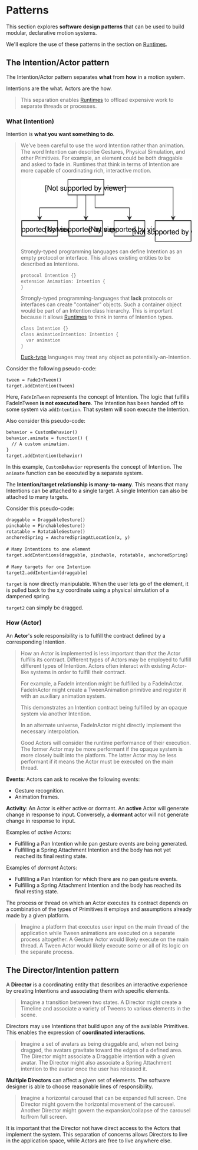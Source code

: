 # Patterns

This section explores **software design patterns** that can be used to build modular, declarative motion systems.

We'll explore the use of these patterns in the section on [Runtimes](runtimes.md).

## The Intention/Actor pattern

The Intention/Actor pattern separates **what** from **how** in a motion system.

Intentions are the what. Actors are the how.

> This separation enables [Runtimes](runtimes.md) to offload expensive work to separate threads or processes.

### What (Intention)

Intention is **what you want something to do**.

> We’ve been careful to use the word Intention rather than animation. The word Intention can describe Gestures, Physical Simulation, and other Primitives. For example, an element could be both draggable and asked to fade in. Runtimes that think in terms of Intention are more capable of coordinating rich, interactive motion.
> 
> ![](../_assets/Intention-Tree.svg)
> 
> Strongly-typed programming languages can define Intention as an empty protocol or interface. This allows existing entities to be described as Intentions.
> 
>     protocol Intention {}
>     extension Animation: Intention {
>     }
> 
> Strongly-typed programming-languages that **lack** protocols or interfaces can create "container" objects. Such a container object would be part of an Intention class hierarchy. This is important because it allows [Runtimes](runtimes.md) to think in terms of Intention types.
> 
>     class Intention {}
>     class AnimationIntention: Intention {
>       var animation
>     }
> 
> [Duck-type](https://en.wikipedia.org/wiki/Duck_typing) languages may treat any object as potentially-an-Intention.

Consider the following pseudo-code:

    tween = FadeInTween()
    target.addIntention(tween)

Here, `FadeInTween` represents the concept of Intention. The logic that fulfills FadeInTween **is not executed here**. The Intention has been handed off to some system via `addIntention`. That system will soon execute the Intention.

Also consider this pseudo-code:

    behavior = CustomBehavior()
    behavior.animate = function() {
      // A custom animation.
    }
    target.addIntention(behavior)

In this example, `CustomBehavior` represents the concept of Intention. The `animate` function can be executed by a separate system.

The **Intention/target relationship is many-to-many**. This means that many Intentions can be attached to a single target. A single Intention can also be attached to many targets.

Consider this pseudo-code:

    draggable = DraggableGesture()
    pinchable = PinchableGesture()
    rotatable = RotatableGesture()
    anchoredSpring = AnchoredSpringAtLocation(x, y)
    
    # Many Intentions to one element
    target.addIntentions(draggable, pinchable, rotatable, anchoredSpring)
    
    # Many targets for one Intention
    target2.addIntention(draggable)

`target` is now directly manipulable. When the user lets go of the element, it is pulled back to the x,y coordinate using a physical simulation of a dampened spring.

`target2` can simply be dragged.

### How (Actor)

An **Actor**'s sole responsibility is to fulfill the contract defined by a corresponding Intention.

> How an Actor is implemented is less important than that the Actor fulfills its contract. Different types of Actors may be employed to fulfill different types of Intention. Actors often interact with existing Actor-like systems in order to fulfill their contract.
>
> For example, a FadeIn intention might be fulfilled by a FadeInActor. FadeInActor might create a TweenAnimation primitive and register it with an auxiliary animation system.
> 
> This demonstrates an Intention contract being fulfilled by an opaque system via another Intention.
>
> In an alternate universe, FadeInActor might directly implement the necessary interpolation.
>
> Good Actors will consider the runtime performance of their execution. The former Actor may be more performant if the opaque system is more closely built into the platform. The latter Actor may be less performant if it means the Actor must be executed on the main thread.

**Events**: Actors can ask to receive the following events:

- Gesture recognition.
- Animation frames.

**Activity**: An Actor is either active or dormant. An **active** Actor will generate change in response to input. Conversely, a **dormant** actor will not generate change in response to input.

Examples of *active* Actors:

- Fulfilling a Pan Intention while pan gesture events are being generated. 
- Fulfilling a Spring Attachment Intention and the body has not yet reached its final resting state. 

Examples of *dormant* Actors:

- Fulfilling a Pan Intention for which there are no pan gesture events. 
- Fulfilling a Spring Attachment Intention and the body has reached its final resting state. 

The process or thread on which an Actor executes its contract depends on a combination of the types of Primitives it employs and assumptions already made by a given platform.

> Imagine a platform that executes user input on the main thread of the application while Tween animations are executed on a separate process altogether. A Gesture Actor would likely execute on the main thread. A Tween Actor would likely execute some or all of its logic on the separate process.

## The Director/Intention pattern

A **Director** is a coordinating entity that describes an interactive experience by creating Intentions and associating them with specific elements.

> Imagine a transition between two states. A Director might create a Timeline and associate a variety of Tweens to various elements in the scene.

Directors may use Intentions that build upon any of the available Primitives. This enables the expression of **coordinated interactions**.

> Imagine a set of avatars as being draggable and, when not being dragged, the avatars gravitate toward the edges of a defined area. The Director might associate a Draggable intention with a given avatar. The Director might also associate a Spring Attachment intention to the avatar once the user has released it.

**Multiple Directors** can affect a given set of elements. The software designer is able to choose reasonable lines of responsibility.

> Imagine a horizontal carousel that can be expanded full screen. One Director might govern the horizontal movement of the carousel. Another Director might govern the expansion/collapse of the carousel to/from full screen.

It is important that the Director not have direct access to the Actors that implement the system. This separation of concerns allows Directors to live in the application space, while Actors are free to live anywhere else.